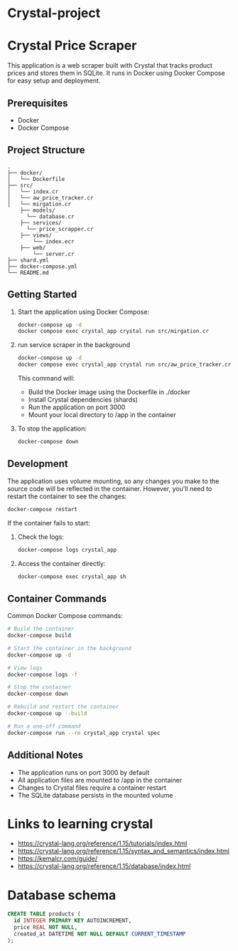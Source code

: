 # Crystal-project
# Crystal Price Scraper

This application is a web scraper built with Crystal that tracks product prices and stores them in SQLite. It runs in Docker using Docker Compose for easy setup and deployment.

## Prerequisites

- Docker
- Docker Compose

## Project Structure

```
.
├── docker/
│   └── Dockerfile
├── src/
│   └── index.cr
│   └── aw_price_tracker.cr
│   └── mirgation.cr
    ├── models/
      └── database.cr
    ├── services/
      └── price_scrapper.cr
    ├── views/
        └── index.ecr
    ├── web/
        └── server.cr
├── shard.yml
├── docker-compose.yml
└── README.md
```

## Getting Started



1. Start the application using Docker Compose:
   ```bash
   docker-compose up -d
   docker compose exec crystal_app crystal run src/mirgation.cr
   ```

1. run service scraper in the background 
   ```bash
   docker-compose up -d
   docker compose exec crystal_app crystal run src/aw_price_tracker.cr
   ```


   This command will:
   - Build the Docker image using the Dockerfile in ./docker
   - Install Crystal dependencies (shards)
   - Run the application on port 3000
   - Mount your local directory to /app in the container

1. To stop the application:
   ```bash
   docker-compose down
   ```

## Development

The application uses volume mounting, so any changes you make to the source code will be reflected in the container. However, you'll need to restart the container to see the changes:

```bash
docker-compose restart
```

If the container fails to start:
1. Check the logs:
   ```bash
   docker-compose logs crystal_app
   ```

2. Access the container directly:
   ```bash
   docker-compose exec crystal_app sh
   ```

## Container Commands

Common Docker Compose commands:

```bash
# Build the container
docker-compose build

# Start the container in the background
docker-compose up -d

# View logs
docker-compose logs -f

# Stop the container
docker-compose down

# Rebuild and restart the container
docker-compose up --build

# Run a one-off command
docker-compose run --rm crystal_app crystal spec
```

## Additional Notes

- The application runs on port 3000 by default
- All application files are mounted to /app in the container
- Changes to Crystal files require a container restart
- The SQLite database persists in the mounted volume

# Links to learning crystal
- https://crystal-lang.org/reference/1.15/tutorials/index.html
- https://crystal-lang.org/reference/1.15/syntax_and_semantics/index.html
- https://kemalcr.com/guide/
- https://crystal-lang.org/reference/1.15/database/index.html

# Database schema
```sql
CREATE TABLE products (
  id INTEGER PRIMARY KEY AUTOINCREMENT,
  price REAL NOT NULL,
  created_at DATETIME NOT NULL DEFAULT CURRENT_TIMESTAMP
);
```